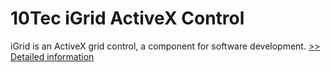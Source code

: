 # 10Tec iGrid ActiveX Control
iGrid is an ActiveX grid control, a component for software development.
[>> Detailed information](https://secure.shareit.com/shareit/product.html?productid=300627409&affiliateid=200057808)